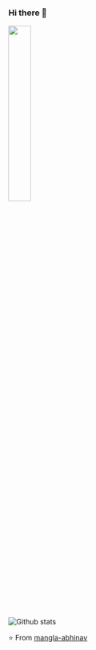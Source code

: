 ### Hi there 👋

<img align="centre" src="https://media.giphy.com/media/MeJgB3yMMwIaHmKD4z/giphy.gif" width="30%">

![Github stats](https://github-readme-stats.vercel.app/api?username=mangla-abhinav&show_icons=true&hide_border=true)

⭐️ From [mangla-abhinav](https://github.com/mangla-abhinav)
